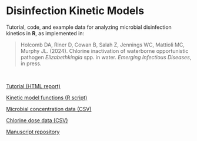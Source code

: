 # Disinfection Kinetic Models

Tutorial, code, and example data for analyzing microbial disinfection kinetics in **R**, as implemented in:

> Holcomb DA, Riner D, Cowan B, Salah Z, Jennings WC, Mattioli MC, Murphy JL. (2024). Chlorine inactivation of waterborne opportunistic pathogen *Elizabethkingia* spp. in water. *Emerging Infectious Diseases*, in press.

<br />

[Tutorial (HTML report)](kinetics_tutorial.html)

[Kinetic model functions (R script)](kinetics_functions.R)

[Microbial concentration data (CSV)](ek_survival.csv)

[Chlorine dose data (CSV)](chlorine_dose.csv)

[Manuscript repository](https://github.com/CDCgov/WDPB_EMEL/tree/main/manuscripts/elizabethkingia)
